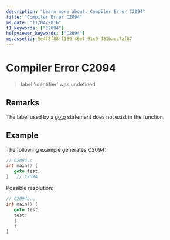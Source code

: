```yaml
---
description: "Learn more about: Compiler Error C2094"
title: "Compiler Error C2094"
ms.date: "11/04/2016"
f1_keywords: ["C2094"]
helpviewer_keywords: ["C2094"]
ms.assetid: 9e4f8f88-f189-46e7-91c9-481bacc7af87
---
```

# Compiler Error C2094

> label 'identifier' was undefined

## Remarks

The label used by a [goto](../../cpp/goto-statement-cpp.md) statement does not exist in the function.

## Example

The following example generates C2094:

```cpp
// C2094.c
int main() {
   goto test;
}   // C2094
```

Possible resolution:

```cpp
// C2094b.c
int main() {
   goto test;
   test:
   {
   }
}
```
